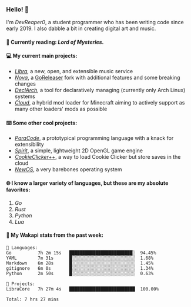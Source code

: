 ### Hello! 👋

I'm _DevReaper0_, a student programmer who has been writing code since early 2019. I also dabble a bit in creating digital art and music.

#### 📖 Currently reading: *Lord of Mysteries*.

#### 💻 My current main projects:

-   _[Libra](https://github.com/LibraMusic)_, a new, open, and extensible music service
-   _[Nova](https://github.com/LibraMusic/Nova)_, a [GoReleaser](https://github.com/goreleaser/goreleaser) fork with additional features and some breaking changes
-   _[DeclArch](https://github.com/DevReaper0/declarch)_, a tool for declaratively managing (currently only Arch Linux) systems
-   _[Cloud](https://github.com/CloudLoaderMC/CloudLoader)_, a hybrid mod loader for Minecraft aiming to actively support as many other loaders' mods as possible

#### ⌨️ Some other cool projects:

-   _[ParaCode](https://github.com/ParaCodeLang/ParaCode)_, a prototypical programming language with a knack for extensibility
-   _[Spirit](https://gitlab.com/DevReaper0/SpiritEngine)_, a simple, lightweight 2D OpenGL game engine
-   _[CookieClicker++](https://github.com/DevReaper0/CookieClickerPlusPlus)_, a way to load Cookie Clicker but store saves in the cloud
-   _[NewOS](https://github.com/DevReaper0/NewOS)_, a very barebones operating system

#### 🌐 I know a larger variety of languages, but these are my absolute favorites:

1. _Go_
2. _Rust_
3. _Python_
4. _Lua_

#### 📡 My Wakapi stats from the past week:

```text
💾 Languages:
Go          7h 2m 15s   ████████████████████████░  94.45%
YAML        7m 31s      █░░░░░░░░░░░░░░░░░░░░░░░░  1.68%
Markdown    6m 28s      █░░░░░░░░░░░░░░░░░░░░░░░░  1.45%
gitignore   6m 0s       █░░░░░░░░░░░░░░░░░░░░░░░░  1.34%
Python      2m 50s      █░░░░░░░░░░░░░░░░░░░░░░░░  0.63%

💼 Projects:
LibraCore   7h 27m 4s   █████████████████████████  100.00%

Total: 7 hrs 27 mins
```
